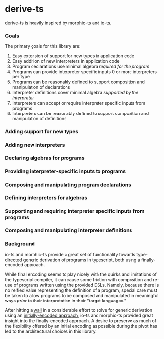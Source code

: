 # derive-ts

derive-ts is heavily inspired by morphic-ts and io-ts.

### Goals

The primary goals for this library are:

1) Easy extension of support for new types in application code
2) Easy addition of new interpreters in application code
3) Program declarations use minimal algebra _required for the program_
4) Programs can provide interpreter specific inputs 0 or more interpreters per type
5) Programs can be reasonably defined to support composition and manipulation of declarations
6) Interpreter definitions cover minimal algebra _supported by the interpreter_
7) Interpreters can accept or require interpreter specific inputs from programs
8) Interpreters can be reasonably defined to support composition and manipulation of definitions 

### Adding support for new types

### Adding new interpreters

### Declaring algebras for programs

### Providing interpreter-specific inputs to programs

### Composing and manipulating program declarations

### Defining interpreters for algebras

### Supporting and requiring interpreter specific inputs from programs

### Composing and manipulating interpreter definitions

### Background

io-ts and morphic-ts provide a great set of functionality towards type-directed generic derivation 
of programs in typescript, both using a finally-encoded approach.

While final encoding seems to play nicely with the quirks and limitations of the typescript 
compiler, it can cause some friction with composition and re-use of programs written using 
the provided DSLs. Namely, because there is no reified value representing the definition of a 
program, special care must be taken to allow programs to be composed and manipulated in 
meaningful ways _prior_ to their interpretation in their "target languages."

After hitting a [wall](https://github.com/microsoft/TypeScript/issues/13995) in a considerable effort to solve for generic derivation using an [initially-encoded approach](https://tinyurl.com/y4mck6ea), io-ts and morphic-ts provided great insight into the finally-encoded approach. A desire to preserve as much of the flexibility offered by an initial encoding as possible during the pivot has led to the architectural choices in this library.
